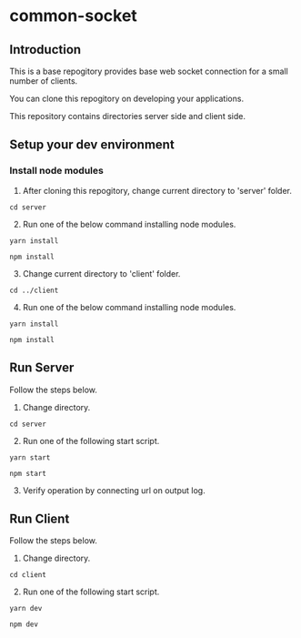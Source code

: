 # common-socket

## Introduction
This is a base repogitory provides base web socket connection for a small number of clients.

You can clone this repogitory on developing your applications.

This repository contains directories server side and client side.

## Setup your dev environment

### Install node modules

1. After cloning this repogitory, change current directory to 'server' folder.

```cd server```

2. Run one of the below command installing node modules.

```yarn install```

```npm install```

3. Change current directory to 'client' folder.

```cd ../client```

4. Run one of the below command installing node modules.

```yarn install```

```npm install```

## Run Server
Follow the steps below.

1. Change directory.

```cd server```

2. Run one of the following start script.

```yarn start```

```npm start```

3. Verify operation by connecting url on output log.


## Run Client

Follow the steps below.

1. Change directory.

```cd client```

2. Run one of the following start script.

```yarn dev```

```npm dev```
